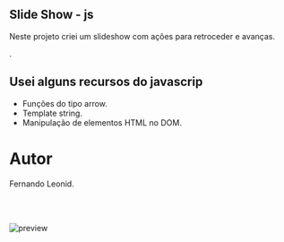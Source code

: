 ## Slide Show - js
<p>Neste projeto criei um slideshow com ações para retroceder e avanças.</p>.

## Usei alguns recursos do javascrip
<ul>
<li>Funções do tipo arrow.</li>
<li>Template string.</li>
<li>Manipulação de elementos HTML no DOM.</li>
</ul>

# Autor
Fernando Leonid.

<br>
<br>

![preview](img/preview.png)